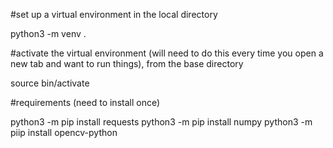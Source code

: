 #set up a virtual environment in the local directory

python3 -m venv .

#activate the virtual environment (will need to do this every time you open a new tab and want to run things), from the base directory

source bin/activate

#requirements (need to install once)

python3 -m pip install requests
python3 -m pip install numpy
python3 -m piip install opencv-python
